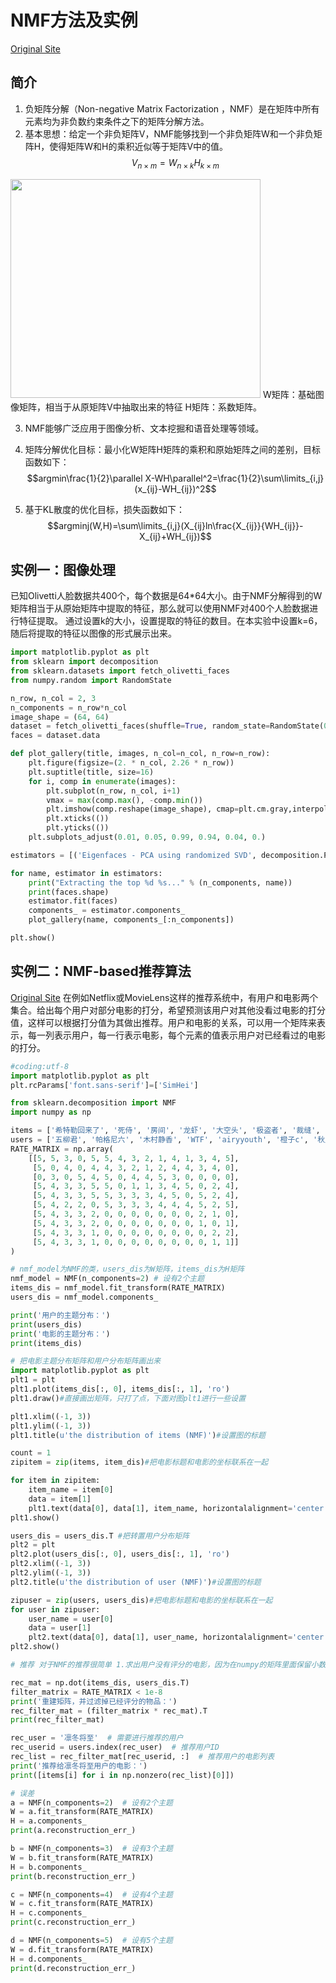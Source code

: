 # NMF方法及实例
[Original Site](https://blog.csdn.net/JinbaoSite/article/details/73928729)
## 简介
1. 负矩阵分解（Non-negative Matrix Factorization ，NMF）是在矩阵中所有元素均为非负数约束条件之下的矩阵分解方法。 
2. 基本思想：给定一个非负矩阵V，NMF能够找到一个非负矩阵W和一个非负矩阵H，使得矩阵W和H的乘积近似等于矩阵V中的值。 
$$V_{n\times m} = W_{n\times k}H_{k\times m}$$

<img src="https://t1.picb.cc/uploads/2018/08/28/JMD2A0.jpg" style="width:400px;height:350px;"></img>
W矩阵：基础图像矩阵，相当于从原矩阵V中抽取出来的特征 
H矩阵：系数矩阵。

3. NMF能够广泛应用于图像分析、文本挖掘和语音处理等领域。 
4. 矩阵分解优化目标：最小化W矩阵H矩阵的乘积和原始矩阵之间的差别，目标函数如下： 
$$argmin\frac{1}{2}\parallel X-WH\parallel^2=\frac{1}{2}\sum\limits_{i,j}(x_{ij}-WH_{ij})^2$$

5. 基于KL散度的优化目标，损失函数如下： 
$$argminj(W,H)=\sum\limits_{i,j}(X_{ij}ln\frac{X_{ij}}{WH_{ij}}-X_{ij}+WH_{ij})$$

## 实例一：图像处理
已知Olivetti人脸数据共400个，每个数据是64*64大小。由于NMF分解得到的W矩阵相当于从原始矩阵中提取的特征，那么就可以使用NMF对400个人脸数据进行特征提取。 
通过设置k的大小，设置提取的特征的数目。在本实验中设置k=6，随后将提取的特征以图像的形式展示出来。

```python
import matplotlib.pyplot as plt
from sklearn import decomposition
from sklearn.datasets import fetch_olivetti_faces
from numpy.random import RandomState

n_row, n_col = 2, 3
n_components = n_row*n_col
image_shape = (64, 64)
dataset = fetch_olivetti_faces(shuffle=True, random_state=RandomState(0))
faces = dataset.data

def plot_gallery(title, images, n_col=n_col, n_row=n_row):
    plt.figure(figsize=(2. * n_col, 2.26 * n_row))
    plt.suptitle(title, size=16)
    for i, comp in enumerate(images):
        plt.subplot(n_row, n_col, i+1)
        vmax = max(comp.max(), -comp.min())
        plt.imshow(comp.reshape(image_shape), cmap=plt.cm.gray,interpolation='nearest', vmin=-vmax, vmax=vmax)
        plt.xticks(())
        plt.yticks(())
    plt.subplots_adjust(0.01, 0.05, 0.99, 0.94, 0.04, 0.)

estimators = [('Eigenfaces - PCA using randomized SVD', decomposition.PCA(n_components=6, whiten=True)), ('Non-negative components - NMF', decomposition.NMF(n_components=6, init='nndsvda', tol=5e-3))]

for name, estimator in estimators:
    print("Extracting the top %d %s..." % (n_components, name))
    print(faces.shape)
    estimator.fit(faces)
    components_ = estimator.components_
    plot_gallery(name, components_[:n_components])

plt.show()
```

## 实例二：NMF-based推荐算法
[Original Site](https://github.com/chenzomi12/NMF-example)
在例如Netflix或MovieLens这样的推荐系统中，有用户和电影两个集合。给出每个用户对部分电影的打分，希望预测该用户对其他没看过电影的打分值，这样可以根据打分值为其做出推荐。用户和电影的关系，可以用一个矩阵来表示，每一列表示用户，每一行表示电影，每个元素的值表示用户对已经看过的电影的打分。

```python
#coding:utf-8
import matplotlib.pyplot as plt
plt.rcParams['font.sans-serif']=['SimHei']

from sklearn.decomposition import NMF
import numpy as np

items = ['希特勒回来了', '死侍', '房间', '龙虾', '大空头', '极盗者', '裁缝', '八恶人', '实习生', '间谍之桥']
users = ['五柳君', '帕格尼六', '木村静香', 'WTF', 'airyyouth', '橙子c', '秋月白', 'clavin_kong', 'olit', 'You_某人', '凛冬将至', 'Rusty', '噢！你看！', 'Aron', 'ErDong Chen']
RATE_MATRIX = np.array(
    [[5, 5, 3, 0, 5, 5, 4, 3, 2, 1, 4, 1, 3, 4, 5],
     [5, 0, 4, 0, 4, 4, 3, 2, 1, 2, 4, 4, 3, 4, 0],
     [0, 3, 0, 5, 4, 5, 0, 4, 4, 5, 3, 0, 0, 0, 0],
     [5, 4, 3, 3, 5, 5, 0, 1, 1, 3, 4, 5, 0, 2, 4],
     [5, 4, 3, 3, 5, 5, 3, 3, 3, 4, 5, 0, 5, 2, 4],
     [5, 4, 2, 2, 0, 5, 3, 3, 3, 4, 4, 4, 5, 2, 5],
     [5, 4, 3, 3, 2, 0, 0, 0, 0, 0, 0, 0, 2, 1, 0],
     [5, 4, 3, 3, 2, 0, 0, 0, 0, 0, 0, 0, 1, 0, 1],
     [5, 4, 3, 3, 1, 0, 0, 0, 0, 0, 0, 0, 0, 2, 2],
     [5, 4, 3, 3, 1, 0, 0, 0, 0, 0, 0, 0, 0, 1, 1]]
)

# nmf_model为NMF的类，users_dis为W矩阵，items_dis为H矩阵
nmf_model = NMF(n_components=2) # 设有2个主题
items_dis = nmf_model.fit_transform(RATE_MATRIX)
users_dis = nmf_model.components_

print('用户的主题分布：')
print(users_dis)
print('电影的主题分布：')
print(items_dis)

# 把电影主题分布矩阵和用户分布矩阵画出来
import matplotlib.pyplot as plt
plt1 = plt
plt1.plot(items_dis[:, 0], items_dis[:, 1], 'ro')
plt1.draw()#直接画出矩阵，只打了点，下面对图plt1进行一些设置

plt1.xlim((-1, 3))
plt1.ylim((-1, 3))
plt1.title(u'the distribution of items (NMF)')#设置图的标题

count = 1
zipitem = zip(items, item_dis)#把电影标题和电影的坐标联系在一起

for item in zipitem:
    item_name = item[0]
    data = item[1]
    plt1.text(data[0], data[1], item_name, horizontalalignment='center', verticalalignment='top', wrap=True)
plt1.show()

users_dis = users_dis.T #把转置用户分布矩阵
plt2 = plt
plt2.plot(users_dis[:, 0], users_dis[:, 1], 'ro')
plt2.xlim((-1, 3))
plt2.ylim((-1, 3))
plt2.title(u'the distribution of user (NMF)')#设置图的标题

zipuser = zip(users, users_dis)#把电影标题和电影的坐标联系在一起
for user in zipuser:
    user_name = user[0]
    data = user[1]
    plt2.text(data[0], data[1], user_name, horizontalalignment='center', verticalalignment='top', wrap=True)
plt2.show()

# 推荐 对于NMF的推荐很简单 1.求出用户没有评分的电影，因为在numpy的矩阵里面保留小数位8位，判断是否为零使用1e-8（后续可以方便调节参数），当然你没有那么严谨的话可以用 = 0。 2.求过滤评分的新矩阵，使用NMF分解的用户特征矩阵和电影特征矩阵点乘。 3.求出要求得用户没有评分的电影列表并根据大小排列，就是最后要推荐给用户的电影id了。

rec_mat = np.dot(items_dis, users_dis.T)
filter_matrix = RATE_MATRIX < 1e-8
print('重建矩阵，并过滤掉已经评分的物品：')
rec_filter_mat = (filter_matrix * rec_mat).T
print(rec_filter_mat)

rec_user = '凛冬将至'  # 需要进行推荐的用户
rec_userid = users.index(rec_user)  # 推荐用户ID
rec_list = rec_filter_mat[rec_userid, :]  # 推荐用户的电影列表
print('推荐给凛冬将至用户的电影：')
print([items[i] for i in np.nonzero(rec_list)[0]])

# 误差
a = NMF(n_components=2)  # 设有2个主题
W = a.fit_transform(RATE_MATRIX)
H = a.components_
print(a.reconstruction_err_)

b = NMF(n_components=3)  # 设有3个主题
W = b.fit_transform(RATE_MATRIX)
H = b.components_
print(b.reconstruction_err_)

c = NMF(n_components=4)  # 设有4个主题
W = c.fit_transform(RATE_MATRIX)
H = c.components_
print(c.reconstruction_err_)

d = NMF(n_components=5)  # 设有5个主题
W = d.fit_transform(RATE_MATRIX)
H = d.components_
print(d.reconstruction_err_)
```